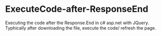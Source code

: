 # ExecuteCode-after-ResponseEnd
Executing the code after the Response.End in c# asp.net with JQuery.  Typhically after downloading the file, execute the code/ refresh the page.
